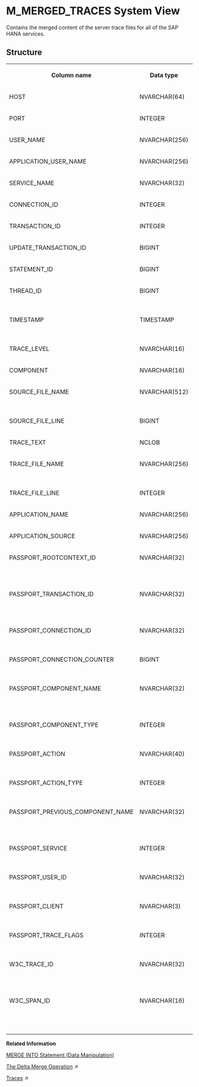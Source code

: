 <!-- loio20b52c0075191014a43fb02951633999 -->

# M\_MERGED\_TRACES System View

Contains the merged content of the server trace files for all of the SAP HANA services.



<a name="loio20b52c0075191014a43fb02951633999___m__m_e_r_g_e_d__t_r_a_c_e_s_1struct_M_MERGED_TRACES"/>

## Structure


<table>
<tr>
<th valign="top">

Column name

</th>
<th valign="top">

Data type

</th>
<th valign="top">

Description

</th>
</tr>
<tr>
<td valign="top">

HOST

</td>
<td valign="top">

NVARCHAR\(64\)

</td>
<td valign="top">

Displays the host name.

</td>
</tr>
<tr>
<td valign="top">

PORT

</td>
<td valign="top">

INTEGER

</td>
<td valign="top">

Displays the internal port.

</td>
</tr>
<tr>
<td valign="top">

USER\_NAME

</td>
<td valign="top">

NVARCHAR\(256\)

</td>
<td valign="top">

Displays the database user.

</td>
</tr>
<tr>
<td valign="top">

APPLICATION\_USER\_NAME

</td>
<td valign="top">

NVARCHAR\(256\)

</td>
<td valign="top">

Displays the application user.

</td>
</tr>
<tr>
<td valign="top">

SERVICE\_NAME

</td>
<td valign="top">

NVARCHAR\(32\)

</td>
<td valign="top">

Displays the service name.

</td>
</tr>
<tr>
<td valign="top">

CONNECTION\_ID

</td>
<td valign="top">

INTEGER

</td>
<td valign="top">

Displays the connection ID.

</td>
</tr>
<tr>
<td valign="top">

TRANSACTION\_ID

</td>
<td valign="top">

INTEGER

</td>
<td valign="top">

Displays the transaction ID.

</td>
</tr>
<tr>
<td valign="top">

UPDATE\_TRANSACTION\_ID

</td>
<td valign="top">

BIGINT

</td>
<td valign="top">

Displays the update transaction ID.

</td>
</tr>
<tr>
<td valign="top">

STATEMENT\_ID

</td>
<td valign="top">

BIGINT

</td>
<td valign="top">

Displays the statement ID.

</td>
</tr>
<tr>
<td valign="top">

THREAD\_ID

</td>
<td valign="top">

BIGINT

</td>
<td valign="top">

Displays the ID of thread that wrote trace entry.

</td>
</tr>
<tr>
<td valign="top">

TIMESTAMP

</td>
<td valign="top">

TIMESTAMP

</td>
<td valign="top">

Displays the time when trace entry was written.

</td>
</tr>
<tr>
<td valign="top">

TRACE\_LEVEL

</td>
<td valign="top">

NVARCHAR\(16\)

</td>
<td valign="top">

Displays the trace level.

</td>
</tr>
<tr>
<td valign="top">

COMPONENT

</td>
<td valign="top">

NVARCHAR\(16\)

</td>
<td valign="top">

Displays the trace component.

</td>
</tr>
<tr>
<td valign="top">

SOURCE\_FILE\_NAME

</td>
<td valign="top">

NVARCHAR\(512\)

</td>
<td valign="top">

Displays the source file which contains the trace.

</td>
</tr>
<tr>
<td valign="top">

SOURCE\_FILE\_LINE

</td>
<td valign="top">

BIGINT

</td>
<td valign="top">

Displays the source file line.

</td>
</tr>
<tr>
<td valign="top">

TRACE\_TEXT

</td>
<td valign="top">

NCLOB

</td>
<td valign="top">

Displays the traced text.

</td>
</tr>
<tr>
<td valign="top">

TRACE\_FILE\_NAME

</td>
<td valign="top">

NVARCHAR\(256\)

</td>
<td valign="top">

Displays the name of the trace file containing the trace entry.

</td>
</tr>
<tr>
<td valign="top">

TRACE\_FILE\_LINE

</td>
<td valign="top">

INTEGER

</td>
<td valign="top">

Displays the trace file line.

</td>
</tr>
<tr>
<td valign="top">

APPLICATION\_NAME

</td>
<td valign="top">

NVARCHAR\(256\)

</td>
<td valign="top">

Displays the application name.

</td>
</tr>
<tr>
<td valign="top">

APPLICATION\_SOURCE

</td>
<td valign="top">

NVARCHAR\(256\)

</td>
<td valign="top">

Displays the application source.

</td>
</tr>
<tr>
<td valign="top">

PASSPORT\_ROOTCONTEXT\_ID

</td>
<td valign="top">

NVARCHAR\(32\)

</td>
<td valign="top">

Displays the extended passport \(EPP\) GUID identifying the source of request.

</td>
</tr>
<tr>
<td valign="top">

PASSPORT\_TRANSACTION\_ID

</td>
<td valign="top">

NVARCHAR\(32\)

</td>
<td valign="top">

Displays the extended passport \(EPP\) GUID identifying the business transaction.

</td>
</tr>
<tr>
<td valign="top">

PASSPORT\_CONNECTION\_ID

</td>
<td valign="top">

NVARCHAR\(32\)

</td>
<td valign="top">

Displays the extended passport \(EPP\) GUID identifying the connection.

</td>
</tr>
<tr>
<td valign="top">

PASSPORT\_CONNECTION\_COUNTER

</td>
<td valign="top">

BIGINT

</td>
<td valign="top">

Displays the extended passport \(EPP\) connection counter.

</td>
</tr>
<tr>
<td valign="top">

PASSPORT\_COMPONENT\_NAME

</td>
<td valign="top">

NVARCHAR\(32\)

</td>
<td valign="top">

Displays the extended passport \(EPP\) component name of the initial/root context.

</td>
</tr>
<tr>
<td valign="top">

PASSPORT\_COMPONENT\_TYPE

</td>
<td valign="top">

INTEGER

</td>
<td valign="top">

Displays the extended passport \(EPP\) component type.

</td>
</tr>
<tr>
<td valign="top">

PASSPORT\_ACTION

</td>
<td valign="top">

NVARCHAR\(40\)

</td>
<td valign="top">

Displays the extended passport \(EPP\) component action.

</td>
</tr>
<tr>
<td valign="top">

PASSPORT\_ACTION\_TYPE

</td>
<td valign="top">

INTEGER

</td>
<td valign="top">

Displays the extended passport \(EPP\) component action type.

</td>
</tr>
<tr>
<td valign="top">

PASSPORT\_PREVIOUS\_COMPONENT\_NAME

</td>
<td valign="top">

NVARCHAR\(32\)

</td>
<td valign="top">

Displays the extended passport \(EPP\) passport component name of the previous context.

</td>
</tr>
<tr>
<td valign="top">

PASSPORT\_SERVICE

</td>
<td valign="top">

INTEGER

</td>
<td valign="top">

Displays the extended passport \(EPP\) service.

</td>
</tr>
<tr>
<td valign="top">

PASSPORT\_USER\_ID

</td>
<td valign="top">

NVARCHAR\(32\)

</td>
<td valign="top">

Displays the extended passport \(EPP\) user ID.

</td>
</tr>
<tr>
<td valign="top">

PASSPORT\_CLIENT

</td>
<td valign="top">

NVARCHAR\(3\)

</td>
<td valign="top">

Displays the extended passport \(EPP\) client.

</td>
</tr>
<tr>
<td valign="top">

PASSPORT\_TRACE\_FLAGS

</td>
<td valign="top">

INTEGER

</td>
<td valign="top">

Displays the extended passport \(EPP\) trace flags.

</td>
</tr>
<tr>
<td valign="top">

W3C\_TRACE\_ID

</td>
<td valign="top">

NVARCHAR\(32\)

</td>
<td valign="top">

Displays the W3C trace context ID, which is identical to the PASSPORT\_TRANSACTION\_ID.

</td>
</tr>
<tr>
<td valign="top">

W3C\_SPAN\_ID

</td>
<td valign="top">

NVARCHAR\(16\)

</td>
<td valign="top">

Displays the W3C trace context span ID, which is derived from the PASSPORT\_CONNECTION\_ID and PASSPORT\_CONNECTION\_COUNTER.

</td>
</tr>
</table>

**Related Information**  


[MERGE INTO Statement \(Data Manipulation\)](../../010-SQL-Reference/012-SQL-Statements/merge-into-statement-data-manipulation-3226201.md "Merges data into an existing column store table.")

[The Delta Merge Operation](https://help.sap.com/viewer/f9c5015e72e04fffa14d7d4f7267d897/2024_1_QRC/en-US/bd9ac728bb57101482b2ebfe243dcd7a.html "Write operations are only performed on the delta storage. The delta merge operation optimizes the data and transfers it to the main storage.") :arrow_upper_right:

[Traces](https://help.sap.com/viewer/f9c5015e72e04fffa14d7d4f7267d897/2024_1_QRC/en-US/7e31247372fb4dd7b8c6bbac758b8c91.html "") :arrow_upper_right:


